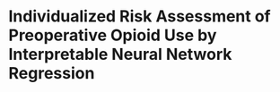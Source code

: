 # Individualized Risk Assessment of Preoperative Opioid Use by Interpretable Neural Network Regression
